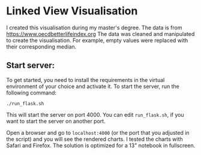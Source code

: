 # Linked View Visualisation
I created this visualisation during my master's degree. The data is from https://www.oecdbetterlifeindex.org 
The data was cleaned and manipulated to create the visualisation. For example, empty values were replaced with their corresponding median. 


## Start server:

To get started, you need to install the requirements in the virtual environment of your choice and activate it. 
To start the server, run the following command:
```
./run_flask.sh
```
This will start the server on port 4000. You can edit  `run_flask.sh`, if you want to start the server on another port.

Open a browser and go to `localhost:4000` (or the port that you adjusted in the script) and you will see the rendered charts. I tested the charts with Safari and Firefox.
The solution is optimized for a 13" notebook in fullscreen. 

